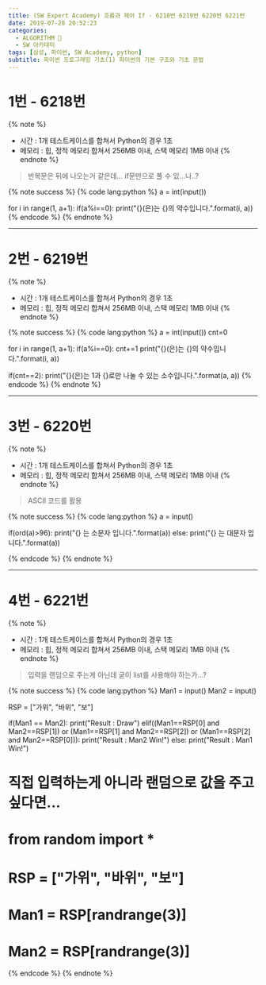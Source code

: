 ```yaml
---
title: (SW Expert Academy) 흐름과 제어 If - 6218번 6219번 6220번 6221번
date: 2019-07-28 20:52:23
categories:
  - ALGORITHM 🎯
  - SW 아카데미
tags: [삼성, 파이썬, SW Academy, python]
subtitle: 파이썬 프로그래밍 기초(1) 파이썬의 기본 구조와 기초 문법
---
```


# 1번 - 6218번

{% note %}

- 시간 : 1개 테스트케이스를 합쳐서 Python의 경우 1초
- 메모리 : 힙, 정적 메모리 합쳐서 256MB 이내, 스택 메모리 1MB 이내
  {% endnote %}

> 반복문은 뒤에 나오는거 같은데... if문만으로 풀 수 있...나..?

{% note success %}
{% code lang:python %}
a = int(input())

for i in range(1, a+1):
if(a%i==0):
print("{}(은)는 {}의 약수입니다.".format(i, a))
{% endcode %}
{% endnote %}

---

# 2번 - 6219번

{% note %}

- 시간 : 1개 테스트케이스를 합쳐서 Python의 경우 1초
- 메모리 : 힙, 정적 메모리 합쳐서 256MB 이내, 스택 메모리 1MB 이내
  {% endnote %}

{% note success %}
{% code lang:python %}
a = int(input())
cnt=0

for i in range(1, a+1):
if(a%i==0):
cnt+=1
print("{}(은)는 {}의 약수입니다.".format(i, a))

if(cnt==2):
print("{}(은)는 1과 {}로만 나눌 수 있는 소수입니다.".format(a, a))
{% endcode %}
{% endnote %}

---

# 3번 - 6220번

{% note %}

- 시간 : 1개 테스트케이스를 합쳐서 Python의 경우 1초
- 메모리 : 힙, 정적 메모리 합쳐서 256MB 이내, 스택 메모리 1MB 이내
  {% endnote %}

> ASCII 코드를 활용

{% note success %}
{% code lang:python %}
a = input()

if(ord(a)>96):
print("{} 는 소문자 입니다.".format(a))
else:
print("{} 는 대문자 입니다.".format(a))

{% endcode %}
{% endnote %}

---

# 4번 - 6221번

{% note %}

- 시간 : 1개 테스트케이스를 합쳐서 Python의 경우 1초
- 메모리 : 힙, 정적 메모리 합쳐서 256MB 이내, 스택 메모리 1MB 이내
  {% endnote %}

> 입력을 랜덤으로 주는게 아닌데 굳이 list를 사용해야 하는가...?

{% note success %}
{% code lang:python %}
Man1 = input()
Man2 = input()

RSP = ["가위", "바위", "보"]

if(Man1 == Man2):
print("Result : Draw")
elif((Man1==RSP[0] and Man2==RSP[1]) or (Man1==RSP[1] and Man2==RSP[2]) or (Man1==RSP[2] and Man2==RSP[0])):
print("Result : Man2 Win!")
else:
print("Result : Man1 Win!")

# 직접 입력하는게 아니라 랜덤으로 값을 주고 싶다면...

# from random import \*

#

# RSP = ["가위", "바위", "보"]

#

# Man1 = RSP[randrange(3)]

# Man2 = RSP[randrange(3)]

{% endcode %}
{% endnote %}
